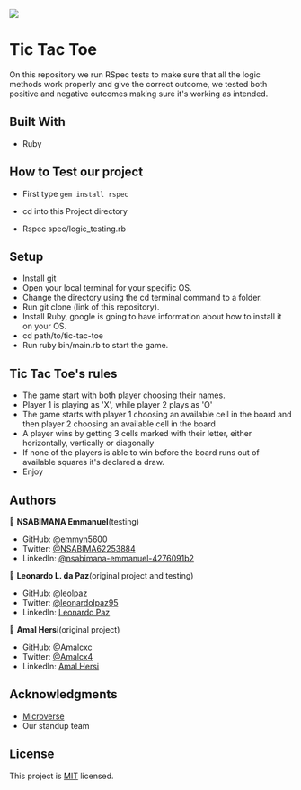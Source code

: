 


![](https://img.shields.io/badge/Microverse-blueviolet)

# Tic Tac Toe
On this repository we run RSpec tests to make sure that all the logic methods work properly and give the correct outcome, we tested both positive and negative outcomes making sure it's working as intended.

## Built With

- Ruby

## How to Test our project

- First type `gem install rspec`

- cd into this Project directory

- Rspec spec/logic_testing.rb

## Setup

- Install git
- Open your local terminal for your specific OS.
- Change the directory using the cd terminal command to a folder.
- Run git clone (link of this repository).
- Install Ruby, google is going to have information about how to install it on your OS.
- cd path/to/tic-tac-toe
- Run ruby bin/main.rb to start the game.

## Tic Tac Toe's rules

- The game start with both player choosing their names.
- Player 1 is playing as 'X', while player 2 plays as 'O'
- The game starts with player 1 choosing an available cell in the board and then player 2 choosing an available cell in the board
- A player wins by getting 3 cells marked with their letter, either horizontally, vertically or diagonally
- If none of the players is able to win before the board runs out of available squares it's declared a draw.
- Enjoy

## Authors

👤 **NSABIMANA Emmanuel**(testing)

- GitHub: [@emmyn5600](https://github.com/Emmyn5600)
- Twitter: [@NSABIMA62253884](https://twitter.com/NSABIMA62253884)
- LinkedIn: [@nsabimana-emmanuel-4276091b2](https://www.linkedin.com/in/nsabimana-emmanuel-4276091b2/)

👤 **Leonardo L. da Paz**(original project and testing)

- GitHub: [@leolpaz](https://github.com/leolpaz)
- Twitter: [@leonardolpaz95](https://twitter.com/leonardolpaz95)
- LinkedIn: [Leonardo Paz](https://www.linkedin.com/in/leonardo-paz-a925611b5/)

👤 **Amal Hersi**(original project)

- GitHub: [@Amalcxc](https://github.com/Amalcxc)
- Twitter: [@Amalcx4](https://twitter.com/Amalcx4)
- LinkedIn: [Amal Hersi](https://www.linkedin.com/in/amal-hersi-a29583205/)

## Acknowledgments

- [Microverse](https://www.microverse.org)
- Our standup team

## License
  <p>This project is <a href="LICENSE">MIT</a> licensed.</p>
